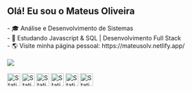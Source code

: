 ## Olá! Eu sou o Mateus Oliveira
<div>
  - 🎓 Análise e Desenvolvimento de Sistemas<br>
  - 📖 Estudando Javascript & SQL | Desenvolvimento Full Stack <br>
  - 🌎 Visite minha página pessoal: https://mateusolv.netlify.app/
</div>


<div><br>
  <img src="https://github-readme-stats.vercel.app/api/top-langs/?username=Mateus-olv-dev&layout=compact&show_icons=true&theme=github_dark" style="display: block; margin-left: auto; margin-right: auto;">
</div>



 <div><br>
      <img alt="Static Badge" src="https://img.shields.io/badge/HTML5-orange?style=for-the-badge&logo=html5&logoColor=white" height="30px">
      <img alt="Static Badge" src="https://img.shields.io/badge/CSS3-blue?style=for-the-badge&logo=css3&logoColor=white" height="30px">
      <img alt="Static Badge" src="https://img.shields.io/badge/JavaScript-yellow?style=for-the-badge&logo=Javascript&logoColor=white" height="30px">
      <img alt="Static Badge" src="https://img.shields.io/badge/POSTGRESQL-4169E1?style=for-the-badge&logo=postgresql&logoColor=white" height="30px">
      <img alt="Static Badge" src="https://img.shields.io/badge/GIT-%23F05032?style=for-the-badge&logo=git&logoColor=white" height="30px">
      <img alt="Static Badge" src="https://img.shields.io/badge/SASS-CC6699?style=for-the-badge&logo=sass&logoColor=%23fff" height="30px">
    </div>

